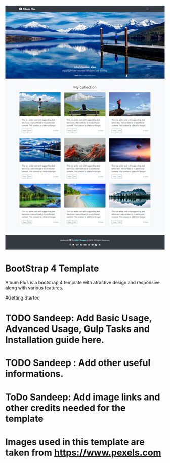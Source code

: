 ![Image of Yaktocat](https://github.com/rojitalamichhane/Albumplus/blob/master/albumplus-bootstrap4-screenshot.png)

# BootStrap 4 Template
Album Plus is a bootstrap 4 template with atractive design and responsive along with various features.

#Getting Started

# TODO Sandeep: Add Basic Usage, Advanced Usage, Gulp Tasks and Installation guide here.


# TODO Sandeep : Add other useful informations.
# ToDo Sandeep: Add image links and other credits needed for the template



# Images used in this template are taken from https://www.pexels.com
# 